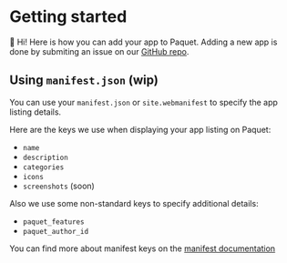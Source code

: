 # Getting started

:wave: Hi! Here is how you can add your app to Paquet. Adding a new app
is done by submiting an issue on our [GitHub repo](https://github.com/notangelmario/paquet).

## Using `manifest.json` (wip)

You can use your `manifest.json` or `site.webmanifest` to specify the app listing
details.

Here are the keys we use when displaying your app listing on Paquet:

* `name`
* `description`
* `categories`
* `icons`
* `screenshots` (soon)

Also we use some non-standard keys to specify additional details:

* `paquet_features`
* `paquet_author_id`

You can find more about manifest keys on the [manifest documentation](/docs/developer/manifest.md)